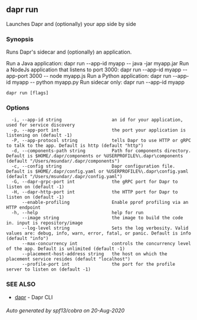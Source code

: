 ## dapr run

Launches Dapr and (optionally) your app side by side

### Synopsis

Runs Dapr's sidecar and (optionally) an application.

Run a Java application:
  dapr run --app-id myapp -- java -jar myapp.jar
Run a NodeJs application that listens to port 3000:
  dapr run --app-id myapp --app-port 3000 -- node myapp.js
Run a Python application:
  dapr run --app-id myapp -- python myapp.py
Run sidecar only:
  dapr run --app-id myapp
	

```
dapr run [flags]
```

### Options

```
  -i, --app-id string                   an id for your application, used for service discovery
  -p, --app-port int                    the port your application is listening on (default -1)
  -P, --app-protocol string             tells Dapr to use HTTP or gRPC to talk to the app. Default is http (default "http")
  -d, --components-path string          Path for components directory. Default is $HOME/.dapr/components or %USERPROFILE%\.dapr\components (default "/Users/msundar/.dapr/components")
  -c, --config string                   Dapr configuration file. Default is $HOME/.dapr/config.yaml or %USERPROFILE%\.dapr\config.yaml (default "/Users/msundar/.dapr/config.yaml")
  -G, --dapr-grpc-port int              the gRPC port for Dapr to listen on (default -1)
  -H, --dapr-http-port int              the HTTP port for Dapr to listen on (default -1)
      --enable-profiling                Enable pprof profiling via an HTTP endpoint
  -h, --help                            help for run
      --image string                    the image to build the code in. input is repository/image
      --log-level string                Sets the log verbosity. Valid values are: debug, info, warn, error, fatal, or panic. Default is info (default "info")
      --max-concurrency int             controls the concurrency level of the app. Default is unlimited (default -1)
      --placement-host-address string   the host on which the placement service resides (default "localhost")
      --profile-port int                the port for the profile server to listen on (default -1)
```

### SEE ALSO

* [dapr](dapr.md)	 - Dapr CLI

###### Auto generated by spf13/cobra on 20-Aug-2020
